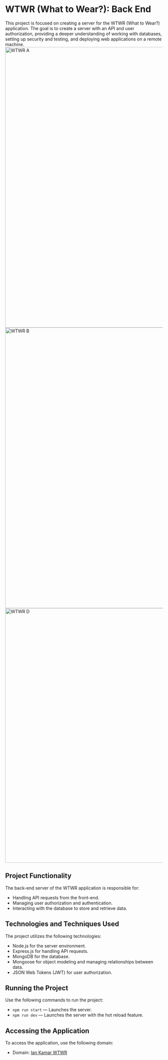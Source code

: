 # WTWR (What to Wear?): Back End

This project is focused on creating a server for the WTWR (What to Wear?) application. The goal is to create a server with an API and user authorization, providing a deeper understanding of working with databases, setting up security and testing, and deploying web applications on a remote machine.
<img width="897" alt="WTWR A" src="https://github.com/iankamar/se_project_express/assets/95672055/97a99d15-555f-4063-a3ba-bb0c7b0ca7ca">
<img width="897" alt="WTWR B" src="https://github.com/iankamar/se_project_express/assets/95672055/012fde9c-ac21-423d-bbb3-a14d6168ed36">
<img width="814" alt="WTWR D" src="https://github.com/iankamar/se_project_express/assets/95672055/fdbb936e-1f84-4ff7-9f4f-d41cd1b46284">

## Project Functionality

The back-end server of the WTWR application is responsible for:

- Handling API requests from the front-end.
- Managing user authorization and authentication.
- Interacting with the database to store and retrieve data.

## Technologies and Techniques Used

The project utilizes the following technologies:

- Node.js for the server environment.
- Express.js for handling API requests.
- MongoDB for the database.
- Mongoose for object modeling and managing relationships between data.
- JSON Web Tokens (JWT) for user authorization.

## Running the Project

Use the following commands to run the project:

- `npm run start` — Launches the server.
- `npm run dev` — Launches the server with the hot reload feature.

## Accessing the Application

To access the application, use the following domain:

- Domain: [Ian Kamar WTWR](https://www.iankamar-wtwr.cbu.net)
